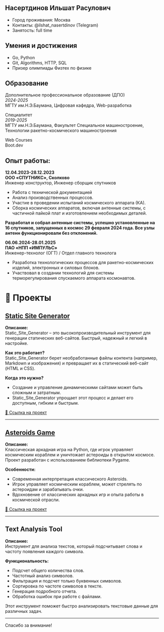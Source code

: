 ## Насертдинов Ильшат Расулович
- Город проживания: Москва
- Контакты: @ilshat_nasertdinov (Telegram)</br>
- Занятость: full time

## Умения и достижения
- Go, Python
- Git, Algorithms, HTTP, SQL
- Призер олимпиады Физтех по физике

## Образование
Дополнительное профессиональное образование (ДПО)</br>
*2024-2025*</br>
МГТУ им.Н.Э.Баумана, Цифровая кафедра, Web-разработка</br>

Специалитет</br>
*2019-2025*</br>
МГТУ им.Н.Э.Баумана, Факультет Специальное машиностроение, Технологии ракетно-космического машиностроения</br>

Web Courses</br>
Boot.dev</br>

## Опыт работы:

**12.04.2023-28.12.2023**</br>
         **ООО «СПУТНИКС», Сколково**</br>
Инженер конструктор, Инженер сборщик спутников
- Работа с технической документацией
- Анализ производственных процессов.
- Участие в проведении испытаний космического аппарата (КА).
- Сборка космических аппаратов, включая антенные системы, с частичной пайкой плат и изготовлением необходимых деталей.
  
**Разработал и собрал антенные системы, успешно установленные на 16 спутников, запущенных в космос 29 февраля 2024 года. Все узлы антенн функционировали без отклонений.**

**06.06.2024-28.01.2025**</br>
               **ПАО «НПП «ИМПУЛЬС»**</br>
Инженер-технолог (ОГТ) / Отдел главного технолога 
- Разработка технологических процессов для ракетно-космических изделий, электронных и силовых блоков.
- Участвовал в создании технологий для системы терморегулирования спускаемого аппарата космонавтов.

# 🚀 Проекты

## [Static Site Generator](https://github.com/ThroughTheThornsToTheStarss/Static_Site_Generator)
**Описание:**  
Static_Site_Generator – это высокопроизводительный инструмент для генерации статических веб-сайтов. Быстрый, надежный и легкий в настройке.

**Как это работает?**  
Static_Site_Generator берет необработанные файлы контента (например, Markdown и изображения) и превращает их в статический веб-сайт (HTML и CSS).

**Когда это нужно?**  
- Создание и управление динамическими сайтами может быть сложным и затратным.  
- Static_Site_Generator упрощает этот процесс и делает его доступным, гибким и быстрым.

[🔗 Ссылка на проект](https://github.com/ThroughTheThornsToTheStarss/Static_Site_Generator)

---

## [Asteroids Game](https://github.com/ThroughTheThornsToTheStarss/Asteroids)
**Описание:**  
Классическая аркадная игра на Python, где игрок управляет космическим кораблем и уничтожает астероиды в открытом космосе. Проект разработан с использованием библиотеки Pygame.

**Особенности:**  
- Современная интерпретация классического Asteroids.  
- Игрок управляет космическим кораблем, может стрелять по астероидам и зарабатывать очки.  
- Вдохновение от классических аркадных игр и опыта работы в космической отрасли.

[🔗 Ссылка на проект](https://github.com/ThroughTheThornsToTheStarss/Asteroids)

---

## Text Analysis Tool
**Описание:**  
Инструмент для анализа текстов, который подсчитывает слова и частоту появления каждого символа.

**Функциональность:**  
- Подсчет общего количества слов.  
- Частотный анализ символов.  
- Фильтрация и подсчет только буквенных символов.  
- Сортировка по частоте символов в тексте.  
- Генерация подробного отчета.  
- Обработка ошибок при работе с файлами.

Этот инструмент поможет быстро анализировать текстовые данные для различных задач.

---

Спасибо за внимание!
